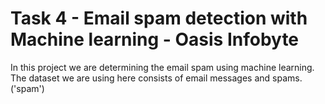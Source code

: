 # Task 4 - Email spam detection with Machine learning - Oasis Infobyte
In this project we are determining the email spam using machine learning. The dataset we are using here consists of email messages and spams.('spam')
